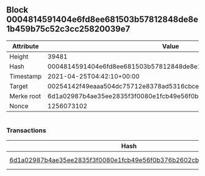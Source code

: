 ## Block 0004814591404e6fd8ee681503b57812848de8e1b459b75c52c3cc25820039e7

Attribute | Value
--- | ---
Height | 39481
Hash | 0004814591404e6fd8ee681503b57812848de8e1b459b75c52c3cc25820039e7
Timestamp | 2021-04-25T04:42:10+00:00
Target | 00254142f49eaaa504dc75712e8378ad5316cbcead634704b3734b6271167cc4
Merke root | 6d1a02987b4ae35ee2835f3f0080e1fcb49e56f0b376b2602cb86e7e8791eddd
Nonce | 1256073102

```

```

### Transactions

Hash | Amount
--- | ---
[6d1a02987b4ae35ee2835f3f0080e1fcb49e56f0b376b2602cb86e7e8791eddd](6d1a02987b4ae35ee2835f3f0080e1fcb49e56f0b376b2602cb86e7e8791eddd.md) | 10.00000000 SKEPTI 
